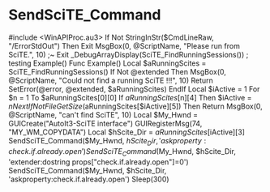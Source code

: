# SendSciTE_Command
#include &lt;WinAPIProc.au3>   If Not StringInStr($CmdLineRaw, "/ErrorStdOut") Then Exit MsgBox(0, @ScriptName, "Please run from SciTE.", 10) ;~ Exit _DebugArrayDisplay(SciTE_FindRunningSessions()) ; testing  Example() Func Example()     Local $aRunningScites = SciTE_FindRunningSessions()     If Not @extended Then         MsgBox(0, @ScriptName, "Could not find a running SciTE !!!", 10)         Return SetError(@error, @extended, $aRunningScites)     EndIf     Local $iActive = 1     For $n = 1 To $aRunningScites[0][0]         If $aRunningScites[$n][4] Then $iActive = $n     Next     If Not FileGetSize($aRunningScites[$iActive][5]) Then Return MsgBox(0, @ScriptName, "can't find SciTE", 10)     Local $My_Hwnd = GUICreate("AutoIt3-SciTE interface")     GUIRegisterMsg(74, "MY_WM_COPYDATA")     Local $hScite_Dir = $aRunningScites[$iActive][3]      SendSciTE_Command($My_Hwnd, $hScite_Dir, 'askproperty:check.if.already.open')     SendSciTE_Command($My_Hwnd, $hScite_Dir, 'extender:dostring props["check.if.already.open"]=0')     SendSciTE_Command($My_Hwnd, $hScite_Dir, 'askproperty:check.if.already.open')      Sleep(300)
